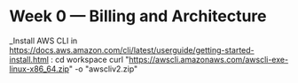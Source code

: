 # Week 0 — Billing and Architecture

_Install AWS CLI in
https://docs.aws.amazon.com/cli/latest/userguide/getting-started-install.html :
cd workspace
curl "https://awscli.amazonaws.com/awscli-exe-linux-x86_64.zip" -o "awscliv2.zip"

